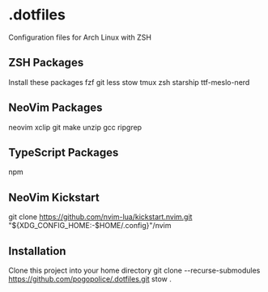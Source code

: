 # .dotfiles
Configuration files for Arch Linux with ZSH

## ZSH Packages
Install these packages
fzf
git
less
stow
tmux
zsh
starship
ttf-meslo-nerd

## NeoVim Packages
neovim
xclip
git
make
unzip
gcc
ripgrep

## TypeScript Packages
npm

## NeoVim Kickstart
git clone https://github.com/nvim-lua/kickstart.nvim.git "${XDG_CONFIG_HOME:-$HOME/.config}"/nvim

## Installation
Clone this project into your home directory
git clone --recurse-submodules https://github.com/pogopolice/.dotfiles.git
stow .
